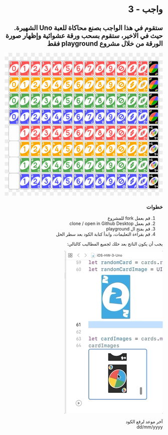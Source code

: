 <div dir="rtl">
  
# واجب  - 3
## ستقوم في هذا الواجب بصنع محاكاة للعبة Uno الشهيرة. حيث في الاخير، ستقوم بسحب ورقة عشوائية وإظهار صورة الورقة من خلال مشروع playground فقط

![Uno Cards](iOS-HW-3-Uno.playground/Resources/deck.jpg)
### خطوات 
1. قم بعمل fork للمشروع
2. قم بعمل clone / open in Github Desktop 
3. قم بفتح ال playground 
4. قم بقراءة التعليمات، وابدأ كتابة الكود بعد سطر الحل

يجب أن يكون الناتج بعد حلك لجميع المطاليب كالتالي:

![result](result.gif)


آخر موعد لرفع الكود\
dd/mm/yyyy

</div>
